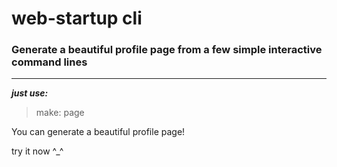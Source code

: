 # web-startup cli

### Generate a beautiful profile page from a few simple interactive command lines
---
***just use:***
   > make: page 

You can generate a beautiful profile page!

try it now ^_^